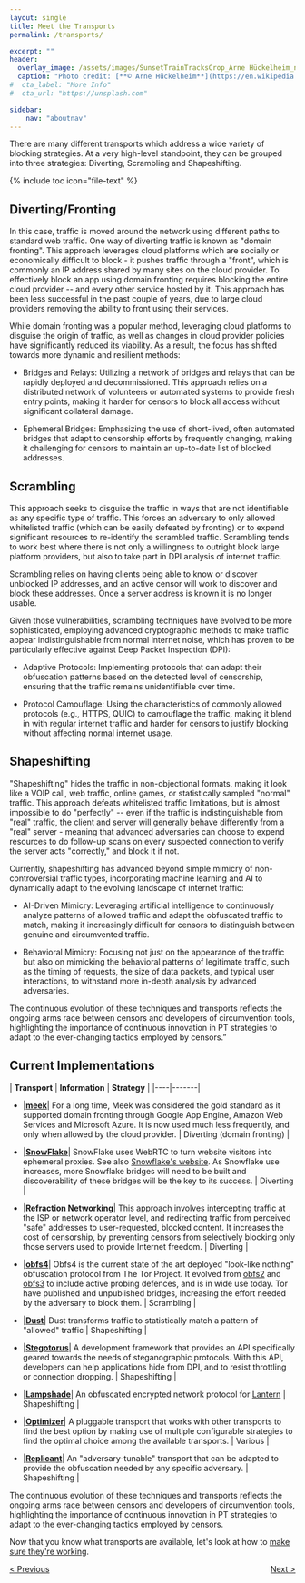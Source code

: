 ```yaml
---
layout: single
title: Meet the Transports
permalink: /transports/

excerpt: ""
header:
  overlay_image: /assets/images/SunsetTrainTracksCrop_Arne Hückelheim_notify_wikimedia.JPG
  caption: "Photo credit: [**© Arne Hückelheim**](https://en.wikipedia.org/wiki/User:Knipptang)"
#  cta_label: "More Info"
#  cta_url: "https://unsplash.com"

sidebar:
    nav: "aboutnav"
---
```

There are many different transports which address a wide variety of blocking strategies. At a very high-level standpoint, they can be grouped into three strategies: Diverting, Scrambling and Shapeshifting.

{% include toc icon="file-text" %}

## Diverting/Fronting

In this case, traffic is moved around the network using different paths to standard web traffic. One way of diverting traffic is known as "domain fronting". This approach leverages cloud platforms which are socially or economically difficult to block - it pushes traffic through a "front", which is commonly an IP address shared by many sites on the cloud provider. To effectively block an app using domain fronting requires blocking the entire cloud provider -- and every other service hosted by it. This approach has been less successful in the past couple of years, due to large cloud providers removing the ability to front using their services.

While domain fronting was a popular method, leveraging cloud platforms to disguise the origin of traffic, as well as changes in cloud provider policies have significantly reduced its viability. As a result, the focus has shifted towards more dynamic and resilient methods:

- Bridges and Relays: Utilizing a network of bridges and relays that can be rapidly deployed and decommissioned. This approach relies on a distributed network of volunteers or automated systems to provide fresh entry points, making it harder for censors to block all access without significant collateral damage.

- Ephemeral Bridges: Emphasizing the use of short-lived, often automated bridges that adapt to censorship efforts by frequently changing, making it challenging for censors to maintain an up-to-date list of blocked addresses.

## Scrambling

This approach seeks to disguise the traffic in ways that are not identifiable as any specific type of traffic. This forces an adversary to only allowed whitelisted traffic (which can be easily defeated by fronting) or to expend significant resources to re-identify the scrambled traffic. Scrambling tends to work best where there is not only a willingness to outright block large platform providers, but also to take part in DPI analysis of internet traffic.

Scrambling relies on having clients being able to know or discover unblocked IP addresses, and an active censor will work to discover and block these addresses. Once a server address is known it is no longer usable.

Given those vulnerabilities, scrambling techniques have evolved to be more sophisticated, employing advanced cryptographic methods to make traffic appear indistinguishable from normal internet noise, which has proven to be particularly effective against Deep Packet Inspection (DPI):

- Adaptive Protocols: Implementing protocols that can adapt their obfuscation patterns based on the detected level of censorship, ensuring that the traffic remains unidentifiable over time.

- Protocol Camouflage: Using the characteristics of commonly allowed protocols (e.g., HTTPS, QUIC) to camouflage the traffic, making it blend in with regular internet traffic and harder for censors to justify blocking without affecting normal internet usage.

## Shapeshifting

"Shapeshifting" hides the traffic in non-objectional formats, making it look like a VOIP call, web traffic, online games, or statistically sampled "normal" traffic. This approach defeats whitelisted traffic limitations, but is almost impossible to do "perfectly" -- even if the traffic is indistinguishable from "real" traffic, the client and server will generally behave differently from a "real" server - meaning that advanced adversaries can choose to expend resources to do follow-up scans on every suspected connection to verify the server acts "correctly," and block it if not.

Currently, shapeshifting has advanced beyond simple mimicry of non-controversial traffic types, incorporating machine learning and AI to dynamically adapt to the evolving landscape of internet traffic:

- AI-Driven Mimicry: Leveraging artificial intelligence to continuously analyze patterns of allowed traffic and adapt the obfuscated traffic to match, making it increasingly difficult for censors to distinguish between genuine and circumvented traffic.

- Behavioral Mimicry: Focusing not just on the appearance of the traffic but also on mimicking the behavioral patterns of legitimate traffic, such as the timing of requests, the size of data packets, and typical user interactions, to withstand more in-depth analysis by advanced adversaries.

The continuous evolution of these techniques and transports reflects the ongoing arms race between censors and developers of circumvention tools, highlighting the importance of continuous innovation in PT strategies to adapt to the ever-changing tactics employed by censors.”

## Current Implementations

| **Transport** | **Information** | **Strategy** |
|----|-------|

- |**[meek](https://software.pluggabletransports.info/meek)**| For a long time, Meek was considered the gold standard as it supported domain fronting through Google App Engine, Amazon Web Services and Microsoft Azure. It is now used much less frequently, and only when allowed by the cloud provider. | Diverting (domain fronting) |

- |**[SnowFlake](https://software.pluggabletransports.info/snowflake)**| SnowFlake uses WebRTC to turn website visitors into ephemeral proxies. See also [Snowflake's website](https://snowflake.torproject.org/). As Snowflake use increases, more Snowflake bridges will need to be built and discoverability of these bridges will be the key to its success. | Diverting |

- |**[Refraction Networking](https://refraction.network/)**| This approach involves intercepting traffic at the ISP or network operator level, and redirecting traffic from perceived "safe" addresses to user-requested, blocked content. It increases the cost of censorship, by preventing censors from selectively blocking only those servers used to provide Internet freedom. | Diverting |

- |**[obfs4](https://software.pluggabletransports.info/obfs4)**| Obfs4 is the current state of the art deployed "look-like nothing" obfuscation protocol from The Tor Project. It evolved from [obfs2](https://gitweb.torproject.org/pluggable-transports/obfsproxy.git/tree/doc/obfs2/obfs2-protocol-spec.txt) and [obfs3](https://gitweb.torproject.org/pluggable-transports/obfsproxy.git/tree/doc/obfs3/obfs3-protocol-spec.txt) to include active probing defences, and is in wide use today. Tor have published and unpublished bridges, increasing the effort needed by the adversary to block them. | Scrambling |

- |**[Dust](https://software.pluggabletransports.info/dust)**| Dust transforms traffic to statistically match a pattern of "allowed" traffic | Shapeshifting |

- |**[Stegotorus](https://software.pluggabletransports.info/stegotorus)**| A development framework that provides an API specifically geared towards the needs of steganographic protocols. With this API, developers can help applications hide from DPI, and to resist throttling or connection dropping. | Shapeshifting |

- |**[Lampshade](https://software.pluggabletransports.info/lampshade)**| An obfuscated encrypted network protocol for [Lantern](https://getlantern.org) | Shapeshifting |

- |**[Optimizer](https://software.pluggabletransports.info/optimizer)**| A pluggable transport that works with other transports to find the best option by making use of multiple configurable strategies to find the optimal choice among the available transports. | Various |

- |**[Replicant](https://software.pluggabletransports.info/replicant)**| An "adversary-tunable" transport that can be adapted to provide the obfuscation needed by any specific adversary. | Shapeshifting |

The continuous evolution of these techniques and transports reflects the ongoing arms race between censors and developers of circumvention tools, highlighting the importance of continuous innovation in PT strategies to adapt to the ever-changing tactics employed by censors.

Now that you know what transports are available, let's look at how to [make sure they're working](/measuring).

<p style="text-align:left;"><a href="/how-transports/">&lt; Previous</a>
<span style="float:right;"><a href="/measuring/">Next &gt;</a></span>
</p>

